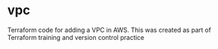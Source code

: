 # vpc
Terraform code for adding a VPC in AWS. This was created as part of Terraform training and version control practice
